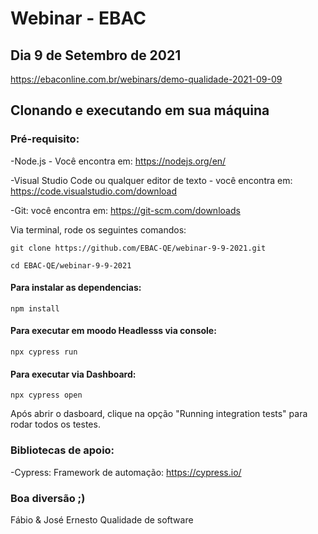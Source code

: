 # Webinar - EBAC 

## Dia 9 de Setembro de 2021

https://ebaconline.com.br/webinars/demo-qualidade-2021-09-09 

## Clonando e executando em sua máquina

### Pré-requisito:

-Node.js - Você encontra em: https://nodejs.org/en/

-Visual Studio Code ou qualquer editor de texto - você encontra em: https://code.visualstudio.com/download

-Git: você encontra em: https://git-scm.com/downloads


Via terminal, rode os seguintes comandos:
```  
git clone https://github.com/EBAC-QE/webinar-9-9-2021.git
```
```
cd EBAC-QE/webinar-9-9-2021
```

#### Para instalar as dependencias:
```
npm install 
```

#### Para executar em moodo Headlesss via console:
```
npx cypress run
```

#### Para executar via Dashboard:
```
npx cypress open 
```
Após abrir o dasboard, clique na opção "Running integration tests" para rodar todos os testes.


### Bibliotecas de apoio:
-Cypress: Framework de automação: https://cypress.io/


### Boa diversão ;) 
Fábio & José Ernesto
Qualidade de software





